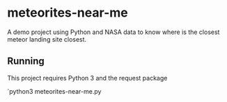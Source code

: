 # meteorites-near-me
A demo project using Python and NASA data to know where is the closest meteor landing site closest.

## Running

This project requires Python 3 and the request package

`python3 meteorites-near-me.py
